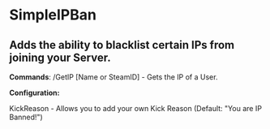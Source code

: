 # SimpleIPBan
## Adds the ability to blacklist certain IPs from joining your Server. 


**Commands**:
/GetIP [Name or SteamID] - Gets the IP of a User.

**Configuration:**

KickReason - Allows you to add your own Kick Reason (Default: "You are IP Banned!")
